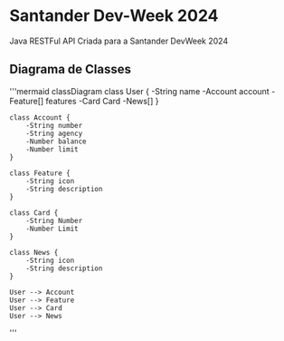 # Santander Dev-Week 2024

Java RESTFul API Criada para a Santander DevWeek 2024

## Diagrama de Classes
'''mermaid
classDiagram
    class User {
        -String name
        -Account account
        -Feature[] features
        -Card Card
        -News[]
    }
    
    class Account {
        -String number
        -String agency
        -Number balance
	    -Number limit
    }
    
    class Feature {
        -String icon
        -String description
    }
    
    class Card {
        -String Number
        -Number Limit
    }
    
    class News {
        -String icon
        -String description
    }
    
    User --> Account
    User --> Feature
    User --> Card
    User --> News
'''
